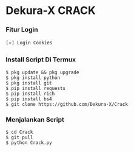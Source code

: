 # Dekura-X CRACK
### Fitur Login
```
[⭐] Login Cookies   
```
### Install Script Di Termux
```
$ pkg update && pkg upgrade
$ pkg install python
$ pkg install git
$ pip install requests
$ pip install rich
$ pip install bs4
$ git clone https://github.com/Dekura-X/Crack
```
### Menjalankan Script
```
$ cd Crack
$ git pull
$ python Crack.py
```
